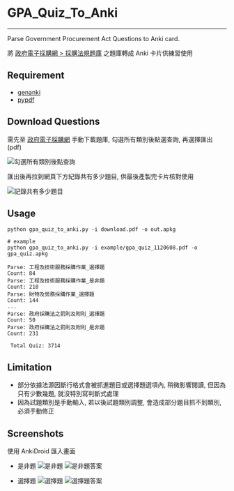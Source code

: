# GPA_Quiz_To_Anki
----

Parse Government Procurement Act  Questions to Anki card.

將 [政府電子採購網 > 採購法規題庫](https://web.pcc.gov.tw/psms/plrtqdm/questionPublic/indexReadQuestion) 之題庫轉成 Anki 卡片供練習使用

## Requirement
- [genanki](https://github.com/kerrickstaley/genanki)
- [pypdf](https://github.com/py-pdf/pypdf)

## Download Questions

需先至 [政府電子採購網](https://web.pcc.gov.tw/psms/plrtqdm/questionPublic/indexReadQuestion) 手動下載題庫, 勾選所有類別後點選查詢, 再選擇匯出(pdf)

![勾選所有類別後點查詢](./screenshots/SearchQuiz.png "勾選所有類別後點選查詢")

匯出後再拉到網頁下方紀錄共有多少題目, 供最後產製完卡片核對使用

![記錄共有多少題目](./screenshots/TotalQuiz.png "記錄共有多少題目")

## Usage

```
python gpa_quiz_to_anki.py -i download.pdf -o out.apkg

# example
python gpa_quiz_to_anki.py -i example/gpa_quiz_1120608.pdf -o gpa_quiz.apkg

Parse: 工程及技術服務採購作業_選擇題
Count: 84
Parse: 工程及技術服務採購作業_是非題
Count: 210
Parse: 財物及勞務採購作業_選擇題
Count: 144
...
Parse: 政府採購法之罰則及附則_選擇題
Count: 50
Parse: 政府採購法之罰則及附則_是非題
Count: 231

 Total Quiz: 3714
```

## Limitation
- 部分依據法源因斷行格式會被抓進題目或選擇題選項內, 稍微影響閱讀, 但因為只有少數幾題, 就沒特別寫判斷式處理
- 因為試題類別是手動輸入, 若以後試題類別調整, 會造成部分題目抓不到類別, 必須手動修正

## Screenshots
使用 AnkiDroid 匯入畫面
- 是非題
![是非題](./screenshots/AnkiDroid_yesno.jpg "是非題")
![是非題答案](./screenshots/AnkiDroid_yesno_ans.jpg "是非題答案")

- 選擇題
![選擇題](./screenshots/AnkiDroid_choice.jpg "選擇題")
![選擇題答案](./screenshots/AnkiDroid_choice_ans.jpg "選擇題答案")

